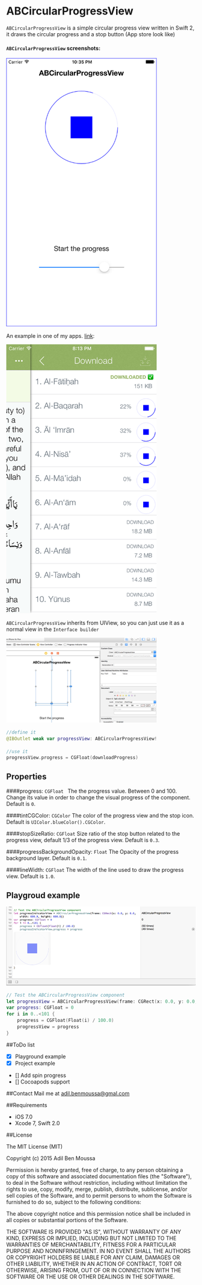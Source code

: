 # ABCircularProgressView

`ABCircularProgressView` is a simple circular progress view written in Swift 2, it draws the circular progress and a stop button (App store look like)


#### `ABCircularProgressView` screenshots:
<img src="https://raw.githubusercontent.com/adilbenmoussa/ABCircularProgressView/master/Images/screenshot1.png" width="400">


An example in one of my apps. [link](https://itunes.apple.com/en/app/id994829561):

<img src="https://raw.githubusercontent.com/adilbenmoussa/ABCircularProgressView/master/Images/screenshot.png" width="400">

`ABCircularProgressView` inherits from UIView, so you can just use it as a normal view in the `Interface builder`

<img src="https://raw.githubusercontent.com/adilbenmoussa/ABCircularProgressView/master/Images/interface-builder.png" width="400">

```swift
//define it
@IBOutlet weak var progressView: ABCircularProgressView!

//use it
progressView.progress = CGFloat(downloadProgress)
```

## Properties

####progress: `CGFloat `
The the progress value. Between 0 and 100. Change its value in order to change the visual progress of the component. Default is `0`.

####tintCGColor: `CGColor`
The color of the progress view and the stop icon. Default is `UIColor.blueColor().CGColor`.

####stopSizeRatio: `CGFloat`
 Size ratio of the stop button related to the progress view, default 1/3 of the progress view. Default is `0.3`.

####progressBackgroundOpacity: `Float`
The Opacity of the progress background layer. Default is `0.1`.

####lineWidth: `CGFloat`
The width of the line used to draw the progress view. Default is `1.0`.

## Playgroud example
<img src="https://raw.githubusercontent.com/adilbenmoussa/ABCircularProgressView/master/Images/playground.png" width="600">

```swift
// Test the ABCircularProgressView component
let progressView = ABCircularProgressView(frame: CGRect(x: 0.0, y: 0.0, width: 600.0, height: 600.0))
var progress: CGFloat = 0
for i in 0..<101 {
    progress = CGFloat(Float(i) / 100.0)
    progressView = progress
}
```

##ToDo list
- [x] Playground example
- [x] Project example
- [] Add spin progress
- [] Cocoapods support

##Contact
Mail me at [adil.benmoussa@gmal.com](adil.benmoussa@gmal.com)

##Requirements
- iOS 7.0
- Xcode 7, Swift 2.0

##License

The MIT License (MIT)

Copyright (c) 2015 Adil Ben Moussa

Permission is hereby granted, free of charge, to any person obtaining a copy
of this software and associated documentation files (the "Software"), to deal
in the Software without restriction, including without limitation the rights
to use, copy, modify, merge, publish, distribute, sublicense, and/or sell
copies of the Software, and to permit persons to whom the Software is
furnished to do so, subject to the following conditions:

The above copyright notice and this permission notice shall be included in all
copies or substantial portions of the Software.

THE SOFTWARE IS PROVIDED "AS IS", WITHOUT WARRANTY OF ANY KIND, EXPRESS OR
IMPLIED, INCLUDING BUT NOT LIMITED TO THE WARRANTIES OF MERCHANTABILITY,
FITNESS FOR A PARTICULAR PURPOSE AND NONINFRINGEMENT. IN NO EVENT SHALL THE
AUTHORS OR COPYRIGHT HOLDERS BE LIABLE FOR ANY CLAIM, DAMAGES OR OTHER
LIABILITY, WHETHER IN AN ACTION OF CONTRACT, TORT OR OTHERWISE, ARISING FROM,
OUT OF OR IN CONNECTION WITH THE SOFTWARE OR THE USE OR OTHER DEALINGS IN THE
SOFTWARE.




